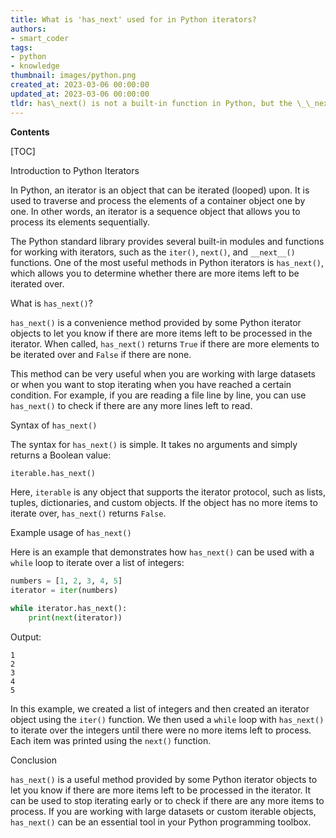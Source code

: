 ```yaml
---
title: What is 'has_next' used for in Python iterators?
authors:
- smart_coder
tags:
- python
- knowledge
thumbnail: images/python.png
created_at: 2023-03-06 00:00:00
updated_at: 2023-03-06 00:00:00
tldr: has\_next() is not a built-in function in Python, but the \_\_next\_\_() method can be used to check if there are more items in an iterator.
---
```


**Contents**

[TOC]

Introduction to Python Iterators

In Python, an iterator is an object that can be iterated (looped) upon. It is used to traverse and process the elements of a container object one by one. In other words, an iterator is a sequence object that allows you to process its elements sequentially.

The Python standard library provides several built-in modules and functions for working with iterators, such as the `iter()`, `next()`, and `__next__()` functions. One of the most useful methods in Python iterators is `has_next()`, which allows you to determine whether there are more items left to be iterated over.

What is `has_next()`?

`has_next()` is a convenience method provided by some Python iterator objects to let you know if there are more items left to be processed in the iterator. When called, `has_next()` returns `True` if there are more elements to be iterated over and `False` if there are none.

This method can be very useful when you are working with large datasets or when you want to stop iterating when you have reached a certain condition. For example, if you are reading a file line by line, you can use `has_next()` to check if there are any more lines left to read.

Syntax of `has_next()`

The syntax for `has_next()` is simple. It takes no arguments and simply returns a Boolean value:

```python
iterable.has_next()
```

Here, `iterable` is any object that supports the iterator protocol, such as lists, tuples, dictionaries, and custom objects. If the object has no more items to iterate over, `has_next()` returns `False`.

Example usage of `has_next()`

Here is an example that demonstrates how `has_next()` can be used with a `while` loop to iterate over a list of integers:

```python
numbers = [1, 2, 3, 4, 5]
iterator = iter(numbers)

while iterator.has_next():
    print(next(iterator))
```

Output:

```
1
2
3
4
5
```

In this example, we created a list of integers and then created an iterator object using the `iter()` function. We then used a `while` loop with `has_next()` to iterate over the integers until there were no more items left to process. Each item was printed using the `next()` function.

Conclusion

`has_next()` is a useful method provided by some Python iterator objects to let you know if there are more items left to be processed in the iterator. It can be used to stop iterating early or to check if there are any more items to process. If you are working with large datasets or custom iterable objects, `has_next()` can be an essential tool in your Python programming toolbox.
